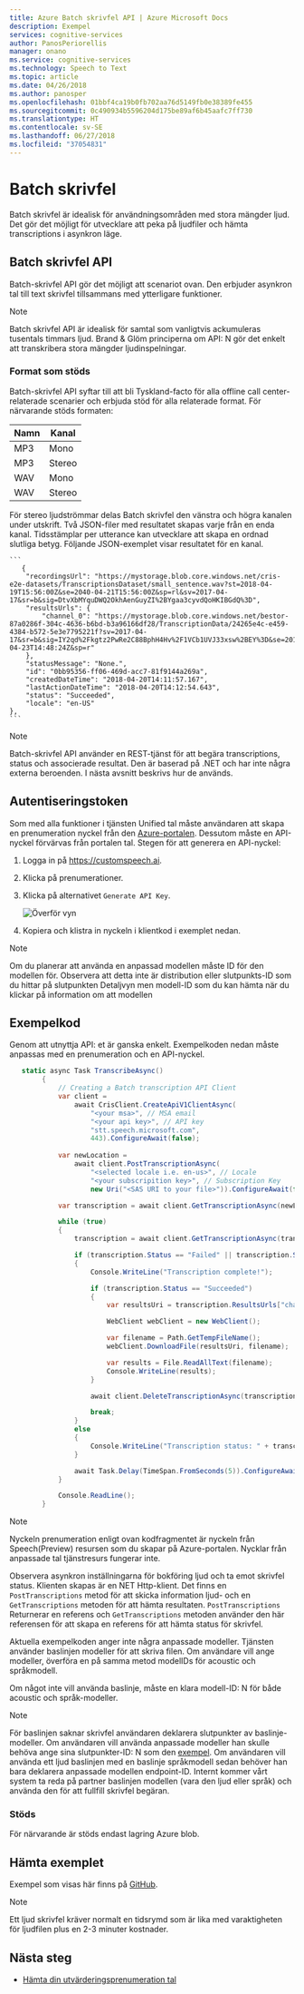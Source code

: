 ```yaml
---
title: Azure Batch skrivfel API | Azure Microsoft Docs
description: Exempel
services: cognitive-services
author: PanosPeriorellis
manager: onano
ms.service: cognitive-services
ms.technology: Speech to Text
ms.topic: article
ms.date: 04/26/2018
ms.author: panosper
ms.openlocfilehash: 01bbf4ca19b0fb702aa76d5149fb0e38389fe455
ms.sourcegitcommit: 0c490934b5596204d175be89af6b45aafc7ff730
ms.translationtype: HT
ms.contentlocale: sv-SE
ms.lasthandoff: 06/27/2018
ms.locfileid: "37054831"
---
```

# <a name="batch-transcription"></a>Batch skrivfel

Batch skrivfel är idealisk för användningsområden med stora mängder ljud. Det gör det möjligt för utvecklare att peka på ljudfiler och hämta transcriptions i asynkron läge.

## <a name="batch-transcription-api"></a>Batch skrivfel API

Batch-skrivfel API gör det möjligt att scenariot ovan. Den erbjuder asynkron tal till text skrivfel tillsammans med ytterligare funktioner.

> [!NOTE]
> Batch skrivfel API är idealisk för samtal som vanligtvis ackumuleras tusentals timmars ljud. Brand & Glöm principerna om API: N gör det enkelt att transkribera stora mängder ljudinspelningar.

### <a name="supported-formats"></a>Format som stöds

Batch-skrivfel API syftar till att bli Tyskland-facto för alla offline call center-relaterade scenarier och erbjuda stöd för alla relaterade format. För närvarande stöds formaten:

Namn| Kanal  |
----|----------|
MP3 |   Mono   |   
MP3 |  Stereo  | 
WAV |   Mono   |
WAV |  Stereo  |

För stereo ljudströmmar delas Batch skrivfel den vänstra och högra kanalen under utskrift. Två JSON-filer med resultatet skapas varje från en enda kanal. Tidsstämplar per utterance kan utvecklare att skapa en ordnad slutliga betyg. Följande JSON-exemplet visar resultatet för en kanal.

    ```
       {
        "recordingsUrl": "https://mystorage.blob.core.windows.net/cris-e2e-datasets/TranscriptionsDataset/small_sentence.wav?st=2018-04-19T15:56:00Z&se=2040-04-21T15:56:00Z&sp=rl&sv=2017-04-17&sr=b&sig=DtvXbMYquDWQ2OkhAenGuyZI%2BYgaa3cyvdQoHKIBGdQ%3D",
        "resultsUrls": {
            "channel_0": "https://mystorage.blob.core.windows.net/bestor-87a0286f-304c-4636-b6bd-b3a96166df28/TranscriptionData/24265e4c-e459-4384-b572-5e3e7795221f?sv=2017-04-17&sr=b&sig=IY2qd%2Fkgtz2PwRe2C88BphH4Hv%2F1VCb1UVJ33xsw%2BEY%3D&se=2018-04-23T14:48:24Z&sp=r"
        },
        "statusMessage": "None.",
        "id": "0bb95356-ff06-469d-acc7-81f9144a269a",
        "createdDateTime": "2018-04-20T14:11:57.167",
        "lastActionDateTime": "2018-04-20T14:12:54.643",
        "status": "Succeeded",
        "locale": "en-US"
    },
    ```

> [!NOTE]
> Batch-skrivfel API använder en REST-tjänst för att begära transcriptions, status och associerade resultat. Den är baserad på .NET och har inte några externa beroenden. I nästa avsnitt beskrivs hur de används.

## <a name="authorization-token"></a>Autentiseringstoken

Som med alla funktioner i tjänsten Unified tal måste användaren att skapa en prenumeration nyckel från den [Azure-portalen](https://portal.azure.com). Dessutom måste en API-nyckel förvärvas från portalen tal. Stegen för att generera en API-nyckel:

1. Logga in på https://customspeech.ai.

2. Klicka på prenumerationer.

3. Klicka på alternativet `Generate API Key`.

    ![Överför vyn](media/stt/Subscriptions.jpg)

4. Kopiera och klistra in nyckeln i klientkod i exemplet nedan.

> [!NOTE]
> Om du planerar att använda en anpassad modellen måste ID för den modellen för. Observera att detta inte är distribution eller slutpunkts-ID som du hittar på slutpunkten Detaljvyn men modell-ID som du kan hämta när du klickar på information om att modellen

## <a name="sample-code"></a>Exempelkod

Genom att utnyttja API: et är ganska enkelt. Exempelkoden nedan måste anpassas med en prenumeration och en API-nyckel.

```cs
   static async Task TranscribeAsync()
        { 
            // Creating a Batch transcription API Client
            var client = 
                await CrisClient.CreateApiV1ClientAsync(
                    "<your msa>", // MSA email
                    "<your api key>", // API key
                    "stt.speech.microsoft.com",
                    443).ConfigureAwait(false);
            
            var newLocation = 
                await client.PostTranscriptionAsync(
                    "<selected locale i.e. en-us>", // Locale 
                    "<your subscripition key>", // Subscription Key
                    new Uri("<SAS URI to your file>")).ConfigureAwait(false);

            var transcription = await client.GetTranscriptionAsync(newLocation).ConfigureAwait(false);

            while (true)
            {
                transcription = await client.GetTranscriptionAsync(transcription.Id).ConfigureAwait(false);

                if (transcription.Status == "Failed" || transcription.Status == "Succeeded")
                {
                    Console.WriteLine("Transcription complete!");

                    if (transcription.Status == "Succeeded")
                    {
                        var resultsUri = transcription.ResultsUrls["channel_0"];

                        WebClient webClient = new WebClient();

                        var filename = Path.GetTempFileName();
                        webClient.DownloadFile(resultsUri, filename);

                        var results = File.ReadAllText(filename);
                        Console.WriteLine(results);
                    }

                    await client.DeleteTranscriptionAsync(transcription.Id).ConfigureAwait(false);

                    break;
                }
                else
                {
                    Console.WriteLine("Transcription status: " + transcription.Status);
                }

                await Task.Delay(TimeSpan.FromSeconds(5)).ConfigureAwait(false);
            }

            Console.ReadLine();
        }
```

> [!NOTE]
> Nyckeln prenumeration enligt ovan kodfragmentet är nyckeln från Speech(Preview) resursen som du skapar på Azure-portalen. Nycklar från anpassade tal tjänstresurs fungerar inte.


Observera asynkron inställningarna för bokföring ljud och ta emot skrivfel status. Klienten skapas är en NET Http-klient. Det finns en `PostTranscriptions` metod för att skicka information ljud- och en `GetTranscriptions` metoden för att hämta resultaten. `PostTranscriptions` Returnerar en referens och `GetTranscriptions` metoden använder den här referensen för att skapa en referens för att hämta status för skrivfel.

Aktuella exempelkoden anger inte några anpassade modeller. Tjänsten använder baslinjen modeller för att skriva filen. Om användare vill ange modeller, överföra en på samma metod modelIDs för acoustic och språkmodell. 

Om något inte vill använda baslinje, måste en klara modell-ID: N för både acoustic och språk-modeller.

> [!NOTE]
> För baslinjen saknar skrivfel användaren deklarera slutpunkter av baslinje-modeller. Om användaren vill använda anpassade modeller han skulle behöva ange sina slutpunkter-ID: N som den [exempel](https://github.com/PanosPeriorellis/Speech_Service-BatchTranscriptionAPI). Om användaren vill använda ett ljud baslinjen med en baslinje språkmodell sedan behöver han bara deklarera anpassade modellen endpoint-ID. Internt kommer vårt system ta reda på partner baslinjen modellen (vara den ljud eller språk) och använda den för att fullfill skrivfel begäran.

### <a name="supported-storage"></a>Stöds

För närvarande är stöds endast lagring Azure blob.

## <a name="downloading-the-sample"></a>Hämta exemplet

Exempel som visas här finns på [GitHub](https://github.com/PanosPeriorellis/Speech_Service-BatchTranscriptionAPI).

> [!NOTE]
> Ett ljud skrivfel kräver normalt en tidsrymd som är lika med varaktigheten för ljudfilen plus en 2-3 minuter kostnader.

## <a name="next-steps"></a>Nästa steg

* [Hämta din utvärderingsprenumeration tal](https://azure.microsoft.com/try/cognitive-services/)
